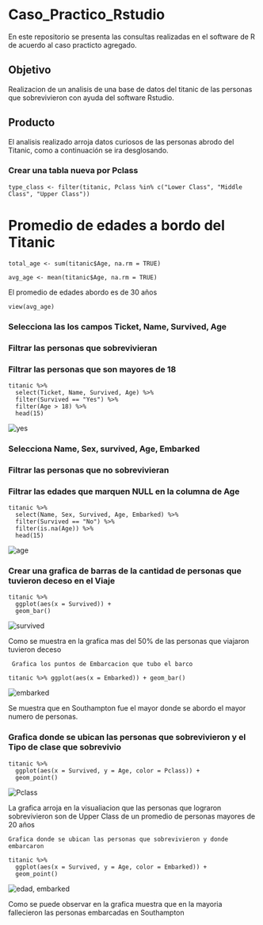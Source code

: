 # Caso_Practico_Rstudio
En este repositorio se presenta las consultas realizadas en el software de R  de acuerdo al caso practicto agregado.


## Objetivo
Realizacion de un analisis de una base de datos del titanic de las  personas que sobrevivieron con ayuda del software Rstudio.

## Producto

El analisis realizado arroja datos curiosos de las personas abrodo del Titanic, como a continuación se ira desglosando.

### Crear una tabla nueva por Pclass 

```
type_class <- filter(titanic, Pclass %in% c("Lower Class", "Middle Class", "Upper Class"))
```


# Promedio de edades a bordo del Titanic

```
total_age <- sum(titanic$Age, na.rm = TRUE)
```

```
avg_age <- mean(titanic$Age, na.rm = TRUE)
```


El promedio de edades abordo es de 30 años


```
view(avg_age)
```


### Selecciona las los campos  Ticket, Name, Survived, Age
### Filtrar las personas que sobrevivieran 
### Filtrar las personas que son mayores de 18

```
titanic %>%
  select(Ticket, Name, Survived, Age) %>%
  filter(Survived == "Yes") %>%
  filter(Age > 18) %>%
  head(15)
```


  ![yes](https://github.com/user-attachments/assets/0b9888e6-06b7-4332-a660-74b97b3dda47)


### Selecciona Name, Sex, survived, Age, Embarked
### Filtrar las personas que no sobrevivieran 
### Filtrar las edades que marquen NULL en la columna de Age

```
titanic %>%
  select(Name, Sex, Survived, Age, Embarked) %>%
  filter(Survived == "No") %>%
  filter(is.na(Age)) %>%
  head(15)
```


![age](https://github.com/user-attachments/assets/729ed50f-eb5f-44d6-90fc-84ae31ffcf3e)


### Crear una grafica de barras de la cantidad de personas que tuvieron deceso en el Viaje  

```
titanic %>%
  ggplot(aes(x = Survived)) +
  geom_bar()
  ```


![survived](https://github.com/user-attachments/assets/d623b754-2b93-4b4f-95a2-c282672176d0)


Como se muestra en la grafica mas del 50% de las personas que viajaron tuvieron deceso 

` Grafica los puntos de Embarcacion que tubo el barco`


`titanic %>%
  ggplot(aes(x = Embarked)) +
  geom_bar()`

![embarked](https://github.com/user-attachments/assets/0ea4174f-1f71-4e74-a40f-dd472cfcedf5)
  

Se muestra que en Southampton fue el mayor donde se abordo el mayor numero de personas.
  
### Grafica donde se ubican las personas que sobrevivieron y el Tipo de clase que sobrevivio


```
titanic %>%
  ggplot(aes(x = Survived, y = Age, color = Pclass)) + 
  geom_point()
  ```



![Pclass](https://github.com/user-attachments/assets/2780a18e-cc26-42ba-b90b-8492cd09f0a9)


La grafica arroja en la visualiacion que las personas que lograron sobrevivieron son de Upper Class  de un promedio de personas mayores de 20 años




 `Grafica donde se ubican las personas que sobrevivieron y donde embarcaron`


```
titanic %>%
  ggplot(aes(x = Survived, y = Age, color = Embarked)) + 
  geom_point()
  ```

  

![edad, embarked](https://github.com/user-attachments/assets/f629d114-4694-482f-bb22-ac5ed6772a24)


  Como se puede observar en la grafica muestra que en la mayoria fallecieron las personas embarcadas en Southampton

